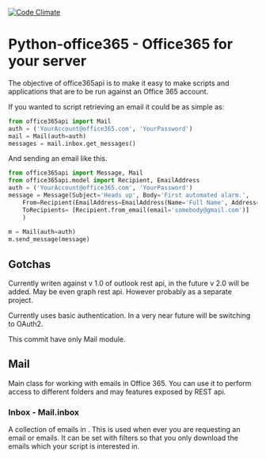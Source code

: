 [![Code Climate](https://codeclimate.com/repos/580e1c8b429e9e61a3000001/badges/8526d07b056fbbdd672d/gpa.svg)](https://codeclimate.com/repos/580e1c8b429e9e61a3000001/feed)

# Python-office365 - Office365 for your server

The objective of office365api is to make it easy to make scripts and applications
that are to be run against an Office 365 account. 

If you wanted to script retrieving an email it could be as simple as:

```python
from office365api import Mail
auth = ('YourAccount@office365.com', 'YourPassword')
mail = Mail(auth=auth)
messages = mail.inbox.get_messages()
```

And sending an email like this.

```python
from office365api import Message, Mail
from office365api.model import Recipient, EmailAddress
auth = ('YourAccount@office365.com', 'YourPassword')
message = Message(Subject='Heads up', Body='First automated alarm.',
    From=Recipient(EmailAddress=EmailAddress(Name='Full Name', Address='you@gmail.com')),
    ToRecipients= [Recipient.from_email(email='somebody@gmail.com')]
    )
    
m = Mail(auth=auth)
m.send_message(message)
```

## Gotchas

Currently writen against v 1.0 of outlook rest api, in the future v 2.0 will be added.
May be even graph rest api. However probably as a separate project.

Currently uses basic authentication. In a very near future will be switching to OAuth2.

This commit have only Mail module.


## Mail

Main class for working with emails in Office 365. You can use it to perform access to different
folders and may features exposed by REST api.

### Inbox - Mail.inbox

A collection of emails in . This is used when ever you are requesting an email or emails. 
It can be set with filters so that you only download the emails which your script is interested in.
 
